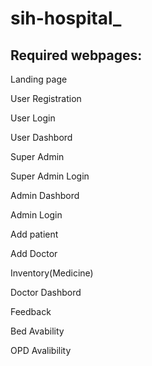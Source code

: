 # sih-hospital_

## Required webpages:

Landing page

User Registration

User Login

User Dashbord

Super Admin

Super Admin Login

Admin Dashbord

Admin Login

Add patient

Add Doctor

Inventory(Medicine)

Doctor Dashbord

Feedback

Bed Avability

OPD Avalibility
